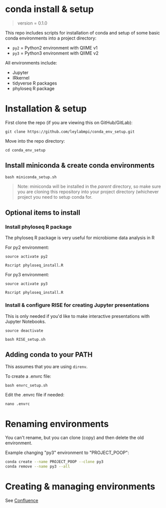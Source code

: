 conda install & setup
=====================

> version = 0.1.0

This repo includes scripts for installation of conda
and setup of some basic conda environments into a project directory:

* `py2` = Python2 environment with QIIME v1
* `py3` = Python3 environment with QIIME v2

All environments include:

* Jupyter
* IRkernel 
* tidyverse R packages
* phyloseq R package


# Installation & setup

First clone the repo (if you are viewing this on GitHub/GitLab):

`git clone https://github.com/leylabmpi/conda_env_setup.git`

Move into the repo directory:

`cd conda_env_setup`

## Install miniconda & create conda environments

`bash miniconda_setup.sh`

> Note: miniconda will be installed in the *parent* directory, so make sure
you are cloning this repository into your project directory
(whichever project you need to setup conda for. 

## Optional items to install

### Install phyloseq R package

The phyloseq R package is very useful for microbiome data analysis in R

For py2 environment:

`source activate py2`

`Rscript phyloseq_install.R`

For py3 environment:

`source activate py3`

`Rscript phyloseq_install.R`


### Install & configure RISE for creating Jupyter presentations

This is only needed if you'd like to make interactive presentations with Jupyter Notebooks.

`source deactivate`

`bash RISE_setup.sh`


## Adding conda to your PATH

This assumes that you are using `direnv`.

To create a .envrc file:

`bash envrc_setup.sh`

Edit the .envrc file if needed:

`nano .envrc`



# Renaming environments

You can't rename, but you can clone (copy) and then delete the old environment.

Example changing "py3" environment to "PROJECT_POOP":

``` bash
conda create --name PROJECT_POOP --clone py3
conda remove --name py3 --all
```

# Creating & managing environments

See [Confluence](http://confluence.eb.local/display/LDU/conda+environment+notes)


